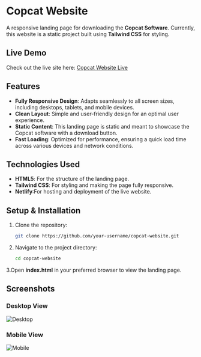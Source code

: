 # Copcat Website

A responsive landing page for downloading the **Copcat Software**. Currently, this website is a static project built using **Tailwind CSS** for styling.

## Live Demo

Check out the live site here: [Copcat Website Live](https://copycat-landing-page.netlify.app/)  

## Features

- **Fully Responsive Design**: Adapts seamlessly to all screen sizes, including desktops, tablets, and mobile devices.
- **Clean Layout**: Simple and user-friendly design for an optimal user experience.
- **Static Content**: This landing page is static and meant to showcase the Copcat software with a download button.
- **Fast Loading**: Optimized for performance, ensuring a quick load time across various devices and network conditions.

## Technologies Used

- **HTML5**: For the structure of the landing page.
- **Tailwind CSS**: For styling and making the page fully responsive.
- **Netlify**:For hosting and deployment of the live website.

## Setup & Installation

1. Clone the repository:
   ```bash
   git clone https://github.com/your-username/copcat-website.git

2. Navigate to the project directory:
   ```bash
   cd copcat-website
   
3.Open **index.html** in your preferred browser to view the landing page.

## Screenshots

### Desktop View
![Desktop](images/copycat-desktop-view.png)






### Mobile View
![Mobile](images/copycat-mobile-view.png)

